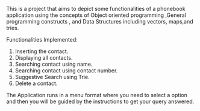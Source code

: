 This is a project that aims to depict some functionalities of a phonebook application using the concepts of Object oriented programming ,General programming constructs 
, and Data Structures including vectors, maps,and tries.

Functionalities Implemented:

1) Inserting the contact.
2) Displaying all contacts.
3) Searching contact using name.
4) Searching contact using contact number.
5) Suggestive Search using Trie.
6) Delete a contact.


The Application runs in a menu format where you need to select a option and then you will be guided by the instructions to get your query answered.
